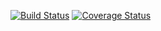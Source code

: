 [![Build Status](https://travis-ci.org/tas56/CSV_Reader.svg?branch=master)](https://travis-ci.org/tas56/CSV_Reader)
[![Coverage Status](https://coveralls.io/repos/github/tas56/CSV_Reader/badge.svg?branch=master)](https://coveralls.io/github/tas56/CSV_Reader?branch=master)

